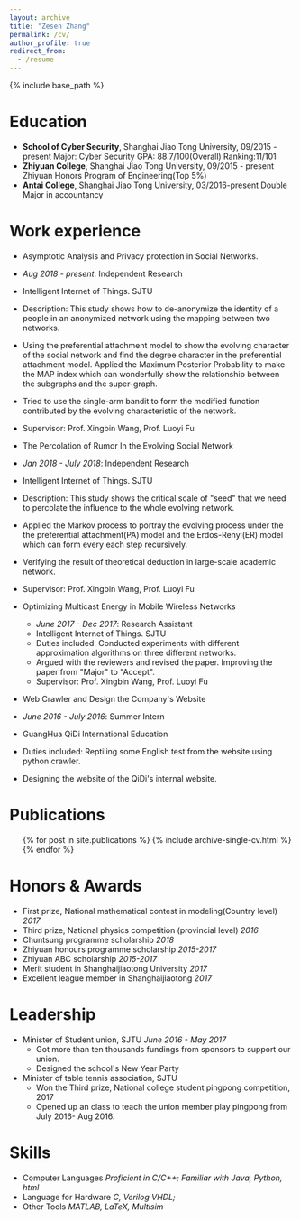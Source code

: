```yaml
---
layout: archive
title: "Zesen Zhang"
permalink: /cv/
author_profile: true
redirect_from:
  - /resume
---
```


{% include base_path %}

Education
======
* **School of Cyber Security**, Shanghai Jiao Tong University, 09/2015 - present
Major: Cyber Security
GPA: 88.7/100(Overall)
Ranking:11/101
* **Zhiyuan College**, Shanghai Jiao Tong University, 09/2015 - present
Zhiyuan Honors Program of Engineering(Top 5%)
* **Antai College**, Shanghai Jiao Tong University, 03/2016-present
Double Major in accountancy

Work experience
======
* Asymptotic Analysis and Privacy protection in Social Networks.
 * <i>Aug 2018 - present</i>: Independent Research
 * Intelligent Internet of Things. SJTU
 * Description: This study shows how to de-anonymize the identity of a people in an anonymized network using the mapping between two networks.
 * Using the preferential attachment model to show the evolving character of the social network and find the degree character in the preferential attachment model. Applied the Maximum Posterior Probability to make the MAP index which can wonderfully show the relationship between the subgraphs and the super-graph. 
* Tried to use the single-arm bandit to form the modified function contributed by the evolving characteristic of the network.
* Supervisor: Prof. Xingbin Wang, Prof. Luoyi Fu

* The Percolation of Rumor In the Evolving Social Network
 * <i>Jan 2018 - July 2018</i>: Independent Research
 * Intelligent Internet of Things. SJTU
 * Description: This study shows the critical scale of "seed" that we need to percolate the influence to the whole evolving network.
 * Applied the Markov process to portray the evolving process under the the preferential attachment(PA) model and the Erdos-Renyi(ER) model which can form every each step recursively.
 * Verifying the result of theoretical deduction in large-scale academic network.
 * Supervisor: Prof. Xingbin Wang, Prof. Luoyi Fu

* Optimizing Multicast Energy in Mobile Wireless Networks 
  * <i>June 2017 - Dec 2017</i>: Research Assistant
  * Intelligent Internet of Things. SJTU
  * Duties included: Conducted experiments with different approximation algorithms on three different networks.
  * Argued with the reviewers and revised the paper. Improving the paper from "Major" to "Accept".
  * Supervisor: Prof. Xingbin Wang, Prof. Luoyi Fu
  
* Web Crawler and Design the Company's Website
 * <i>June 2016 - July 2016</i>: Summer Intern
 * GuangHua QiDi International Education
 * Duties included: Reptiling some English test from the website using python crawler.
 * Designing the website of the QiDi's internal website.

Publications
======
  <ul>{% for post in site.publications %}
    {% include archive-single-cv.html %}
  {% endfor %}</ul>

Honors & Awards
======
* First prize, National mathematical contest in modeling(Country level)  <i>2017</i>
* Third prize, National physics competition (provincial level)  <i>2016</i>
* Chuntsung programme scholarship  <i>2018</i>
* Zhiyuan honours programme scholarship  <i>2015-2017</i>
* Zhiyuan ABC scholarship  <i>2015-2017</i>
* Merit student in Shanghaijiaotong University  <i>2017</i>
* Excellent league member in Shanghaijiaotong  <i>2017</i>


Leadership
======
* Minister of Student union, SJTU  <i>June 2016 - May 2017</i>
  * Got more than ten thousands fundings from sponsors to support our union.
  * Designed the school's New Year Party
* Minister of table tennis association, SJTU
  * Won the Third prize, National college student pingpong competition, 2017
  * Opened up an class to teach the union member play pingpong from July 2016- Aug 2016.

Skills
======
* Computer Languages  <i>Proficient in C/C++; Familiar with Java, Python, html</i>
* Language for Hardware  <i>C, Verilog VHDL;</i>
* Other Tools  <i>MATLAB, LaTeX, Multisim</i>
  
<!-- Talks
======
  <ul>{% for post in site.talks %}
    {% include archive-single-talk-cv.html %}
  {% endfor %}</ul> -->
  


